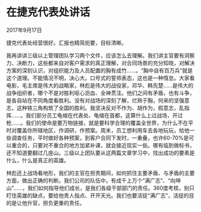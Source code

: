 # 在捷克代表处讲话

2017年9月17日

捷克代表处经营很好。汇报也精简扼要，目标清晰。

我再讲讲三级以上管理团队学习两个文件，应该怎么去理解。我们讲主官要有洞察力、决断力，这些都来自对客户需求的真正理解，对合同场景的充分知晓，对解决方案的深刻认识，对组织能力及人员配置的胸有成竹……。“胸中自有百万兵”就是这个道理。不能情况不明，决心大。口号式的誓师表态，这也是一种惰怠。大家看电影，毛主席是伟大的战略家，林彪是伟大的战役家，邓华、韩先楚……是伟大的战争组织者，哪个不是对胜利呕心沥血、全神贯注。他们之间有矛盾，也有斗争，是各自站在不同角度看胜利。没有对战场的深刻了解，烂熟于胸，何来的坚强意志，这种铁三角构筑了全国的胜利。我坚决反对不作为、胡作为，假意志，乱指挥……。我们部分员工龟缩在代表处、龟缩在首都，这算什么上过战场，开过枪……。我们的使命是要万物链接，就是要科学合理的覆盖全世界，为什么不在平时对覆盖你所辖地区，作调研，作预案。周末，员工想利用车去各地玩玩，给他一些调查任务，平时做好各种预案，到客户合同下发时，一重叠，也许60-70%是可以重合的，只要对不重合的地方加紧补课，就会接近现实一些。哪有临到做标书，还不知道要翻过几座山。三级以上团队要从这两篇文章学习中，找出成功的要素是什么，什么是真正的英雄。

林彪还上战场看地形，我们的主官在担责期间，如何抓住主要矛盾、与矛盾的主要方面，做出正确的判断。我们公司的队伍中，有成千上万个“满广志”、“向坤山”……，我们如何指导他们成长，是我们各级干部部门的责任。360度考核，别只盯住英雄的缺点，要给他贵人指点、开开天光。我们也要活捉“满广志”，活捉的目的是让他升官，担负更重的责任。

